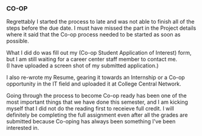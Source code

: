 ### CO-OP
Regrettably I started the process to late and was not able to finish all of the steps before the due date.  I must have missed the part in the Project details where it said that the Co-op process needed to be started as soon as possible.  

What I did do was fill out my (Co-op Student Application of Interest) form, but I am still waiting for a career center staff member to contact me.  
(I have uploaded a screen shot of my submitted application.)

I also re-wrote my Resume, gearing it towards an Internship or a Co-op opportunity in the IT field and uploaded it at College Central Network.

Going through the process to become Co-op ready has been one of the most important things that we have done this semester, and I am kicking myself that I did not do the reading first to receieve full credit.  I will definitely be completing the full assignment even after all the grades are submitted because Co-oping has always been something I've been interested in.  
